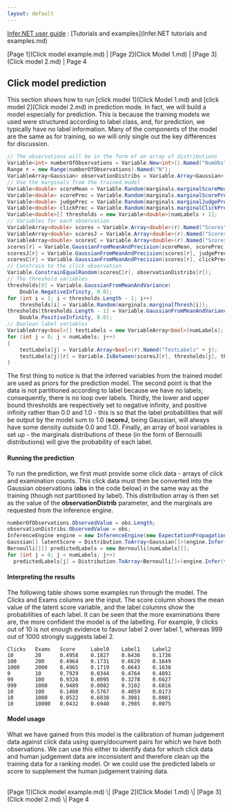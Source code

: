 ```yaml
---
layout: default 
--- 
```

[Infer.NET user guide](index.md) : [Tutorials and examples](Infer.NET tutorials and examples.md)

[Page 1](Click model example.md) \| [Page 2](Click Model 1.md) \|  [Page 3](Click model 2.md) \| Page 4

## Click model prediction

This section shows how to run [click model 1](Click Model 1.md) and [click model 2](Click model 2.md) in prediction mode. In fact, we will build a model especially for prediction. This is because the training models we used were structured according to label class, and, for prediction, we typically have no label information. Many of the components of the model are the same as for training, so we will only single out the key differences for discussion.

```csharp
// The observations will be in the form of an array of distributions  
Variable<int> numberOfObservations = Variable.New<int>().Named("NumObs");  
Range r = new Range(numberOfObservations).Named("N");  
VariableArray<Gaussian> observationDistribs = Variable.Array<Gaussian>(r).Named("Obs");  
// Use the marginals from the trained model  
Variable<double> scoreMean = Variable.Random(marginals.marginalScoreMean);  
Variable<double> scorePrec = Variable.Random(marginals.marginalScorePrec);  
Variable<double> judgePrec = Variable.Random(marginals.marginalJudgePrec);  
Variable<double> clickPrec = Variable.Random(marginals.marginalClickPrec);  
Variable<double>[] thresholds = new Variable<double>[numLabels + 1];  
// Variables for each observation  
VariableArray<double> scores = Variable.Array<double>(r).Named("Scores");  
VariableArray<double> scoresJ = Variable.Array<double>(r).Named("ScoresJ");  
VariableArray<double> scoresC = Variable.Array<double>(r).Named("ScoresC");  
scores[r] = Variable.GaussianFromMeanAndPrecision(scoreMean, scorePrec);  
scoresJ[r] = Variable.GaussianFromMeanAndPrecision(scores[r], judgePrec);  
scoresC[r] = Variable.GaussianFromMeanAndPrecision(scores[r], clickPrec);  
// Constrain to the click observation  
Variable.ConstrainEqualRandom(scoresC[r], observationDistribs[r]);  
// The threshold variables  
thresholds[0] = Variable.GaussianFromMeanAndVariance(  
    Double.NegativeInfinity, 0.0);  
for (int i = 1; i < thresholds.Length - 1; i++)  
    thresholds[i] = Variable.Random(marginals.marginalThresh[i]);  
thresholds[thresholds.Length - 1] = Variable.GaussianFromMeanAndVariance(  
    Double.PositiveInfinity, 0.0);  
// Boolean label variables  
VariableArray<bool>[] testLabels = new VariableArray<bool>[numLabels];  
for (int j = 0; j < numLabels; j++)  
{  
    testLabels[j] = Variable.Array<bool>(r).Named("TestLabels" + j);  
    testLabels[j][r] = Variable.IsBetween(scoresJ[r], thresholds[j], thresholds[j + 1]);  
}
```

The first thing to notice is that the inferred variables from the trained model are used as priors for the prediction model. The second point is that the data is not partitioned according to label because we have no labels; consequently, there is no loop over labels. Thirdly, the lower and upper bound thresholds are respectively set to negative infinity, and positive infinity rather than 0.0 and 1.0 - this is so that the label probabilities that will be output by the model sum to 1.0 (**scoreJ**, being Gaussian, will always have some density outside 0.0 and 1.0). Finally, an array of bool variables is set up - the marginals distributions of these (in the form of Bernouilli distributions) will give the probability of each label.

#### Running the prediction

To run the prediction, we first must provide some click data - arrays of click and examination counts. This click data must then be converted into the Gaussian observations (**obs** in the code below) in the same way as the training (though not partitioned by label). This distribution array is then set as the value of the **observationDistrib** parameter, and the marginals are requested from the inference engine.

```csharp
numberOfObservations.ObservedValue = obs.Length;  
observationDistribs.ObservedValue = obs;  
InferenceEngine engine = new InferenceEngine(new ExpectationPropagation());  
Gaussian[] latentScore = Distribution.ToArray<Gaussian[]>(engine.Infer(scores));  
Bernoulli[][] predictedLabels = new Bernoulli[numLabels][];  
for (int j = 0; j < numLabels; j++)  
  predictedLabels[j] = Distribution.ToArray<Bernoulli[]>(engine.Infer(testLabels[j]));
```

#### Interpreting the results

The following table shows some examples run through the model. The Clicks and Exams columns are the input. The score column shows the mean value of the latent score variable, and the label columns show the probabilities of each label. It can be seen that the more examinations there are, the more confident the model is of the labelling. For example, 9 clicks out of 10 is not enough evidence to favour label 2 over label 1, whereas 999 out of 1000 strongly suggests label 2.
```
Clicks   Exams   Score     Label0    Label1    Label2  
10       20      0.4958    0.1827    0.6436    0.1736  
100      200     0.4964    0.1731    0.6620    0.1649  
1000     2000    0.4965    0.1719    0.6643    0.1638  
9        10      0.7929    0.0344    0.4764    0.4891  
99       100     0.9328    0.0095    0.3278    0.6627  
999      1000    0.9489    0.0082    0.3102    0.6816  
10       100     0.1408    0.5767    0.4059    0.0173  
10       1000    0.0522    0.6838    0.3081    0.0081  
10       10000   0.0432    0.6940    0.2985    0.0075
```
#### Model usage

What we have gained from this model is the calibration of human judgement data against click data using query/document pairs for which we have both observations. We can use this either to identify data for which click data and human judgement data are inconsistent and therefore clean up the training data for a ranking model. Or we could use the predicted labels or score to supplement the human judgement training data.

<br/>
[Page 1](Click model example.md) \| [Page 2](Click Model 1.md) \|  [Page 3](Click model 2.md) \| Page 4

​

